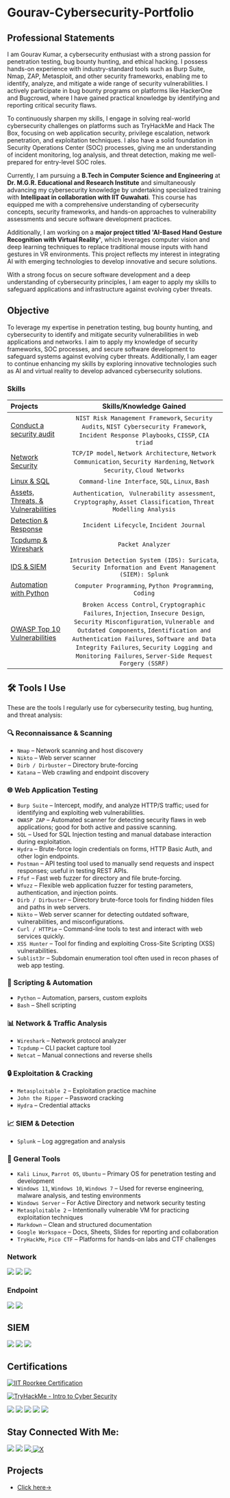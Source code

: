 # Gourav-Cybersecurity-Portfolio 

## Professional Statements 

I am Gourav Kumar, a cybersecurity enthusiast with a strong passion for penetration testing, bug bounty hunting, and ethical hacking. I possess hands-on experience with industry-standard tools such as Burp Suite, Nmap, ZAP, Metasploit, and other security frameworks, enabling me to identify, analyze, and mitigate a wide range of security vulnerabilities. I actively participate in bug bounty programs on platforms like HackerOne and Bugcrowd, where I have gained practical knowledge by identifying and reporting critical security flaws.  

To continuously sharpen my skills, I engage in solving real-world cybersecurity challenges on platforms such as TryHackMe and Hack The Box, focusing on web application security, privilege escalation, network penetration, and exploitation techniques. I also have a solid foundation in Security Operations Center (SOC) processes, giving me an understanding of incident monitoring, log analysis, and threat detection, making me well-prepared for entry-level SOC roles.  

Currently, I am pursuing a **B.Tech in Computer Science and Engineering** at **Dr. M.G.R. Educational and Research Institute** and simultaneously advancing my cybersecurity knowledge by undertaking specialized training with **Intellipaat in collaboration with IIT Guwahati**. This course has equipped me with a comprehensive understanding of cybersecurity concepts, security frameworks, and hands-on approaches to vulnerability assessments and secure software development practices.  

Additionally, I am working on a **major project titled 'AI-Based Hand Gesture Recognition with Virtual Reality'**, which leverages computer vision and deep learning techniques to replace traditional mouse inputs with hand gestures in VR environments. This project reflects my interest in integrating AI with emerging technologies to develop innovative and secure solutions.  

With a strong focus on secure software development and a deep understanding of cybersecurity principles, I am eager to apply my skills to safeguard applications and infrastructure against evolving cyber threats.




## Objective
To leverage my expertise in penetration testing, bug bounty hunting, and cybersecurity to identify and mitigate security vulnerabilities in web applications and networks. I aim to apply my knowledge of security frameworks, SOC processes, and secure software development to safeguard systems against evolving cyber threats. Additionally, I am eager to continue enhancing my skills by exploring innovative technologies such as AI and virtual reality to develop advanced cybersecurity solutions.


### Skills  
| Projects | Skills/Knowledge Gained | 
| :--- |:---:|
| [Conduct a security audit](https://github.com/gourav7488/Gourav/blob/main/Conduct%20an%20Audit/Conduct%20a%20security%20audit.md) |  `NIST Risk Management Framework`, `Security Audits`, `NIST Cybersecurity Framework`, `Incident Response Playbooks`, `CISSP`, `CIA triad` |
| [Network Security]() | `TCP/IP model`,  `Network Architecture`, `Network Communication`, `Security Hardening`, `Network Security`, `Cloud Networks` | 
| [Linux & SQL](https://github.com/gourav7488/Gourav/tree/main/Linux%20%26%20SQL) | `Command-line Interface`, `SQL`, `Linux`, `Bash` | 
| [Assets, Threats, & Vulnerabilities](https://github.com/gourav7488/Gourav/tree/main/Assets%2C%20Threats%2C%20%26%20Vulnerabilities%20) | `Authentication`, ` Vulnerability assessment`, `Cryptography`, `Asset Classification`, `Threat Modelling Analysis`|
| [Detection & Response](https://github.com/gourav7488/Gourav/tree/main/Detection%20&%20Response%20) | `Incident Lifecycle`, `Incident Journal` |
| [Tcpdump & Wireshark](https://github.com/gourav7488/Gourav/tree/main/Tcpdump%20%26%20Wireshark) | `Packet Analyzer` | 
| [IDS & SIEM](https://github.com/gourav7488/Gourav/tree/main/IDS%20&%20SIEM) | `Intrusion Detection System (IDS): Suricata`, `Security Information and Event Management (SIEM): Splunk` |
| [Automation with Python](https://github.com/gourav7488/Gourav/tree/main/Automation%20with%20Python) | `Computer Programming`, `Python Programming`, `Coding`| 
| [OWASP Top 10 Vulnerabilities](https://github.com/gourav7488/Gourav/tree/main/Owasp%20Top%2010%20(2021)) | `Broken Access Control`, `Cryptographic Failures`, `Injection`, `Insecure Design`, `Security Misconfiguration`, `Vulnerable and Outdated Components`, `Identification and Authentication Failures`, `Software and Data Integrity Failures`, `Security Logging and Monitoring Failures`, `Server-Side Request Forgery (SSRF)` |

## 🛠️ Tools I Use

These are the tools I regularly use for cybersecurity testing, bug hunting, and threat analysis:

### 🔍 Reconnaissance & Scanning
- `Nmap` – Network scanning and host discovery  
- `Nikto` – Web server scanner  
- `Dirb / Dirbuster` – Directory brute-forcing  
- `Katana` – Web crawling and endpoint discovery

### 🌐 Web Application Testing
- `Burp Suite` – Intercept, modify, and analyze HTTP/S traffic; used for identifying and exploiting web vulnerabilities.
- `OWASP ZAP` – Automated scanner for detecting security flaws in web applications; good for both active and passive scanning.
- `SQL` – Used for SQL Injection testing and manual database interaction during exploitation.
- `Hydra` – Brute-force login credentials on forms, HTTP Basic Auth, and other login endpoints.
- `Postman` – API testing tool used to manually send requests and inspect responses; useful in testing REST APIs.
- `Ffuf` – Fast web fuzzer for directory and file brute-forcing.
- `Wfuzz` – Flexible web application fuzzer for testing parameters, authentication, and injection points.
- `Dirb / Dirbuster` – Directory brute-force tools for finding hidden files and paths in web servers.
- `Nikto` – Web server scanner for detecting outdated software, vulnerabilities, and misconfigurations.
- `Curl / HTTPie` – Command-line tools to test and interact with web services quickly.
- `XSS Hunter` – Tool for finding and exploiting Cross-Site Scripting (XSS) vulnerabilities.
- `Sublist3r` – Subdomain enumeration tool often used in recon phases of web app testing.

### 🧠 Scripting & Automation
- `Python` – Automation, parsers, custom exploits  
- `Bash` – Shell scripting

### 📊 Network & Traffic Analysis
- `Wireshark` – Network protocol analyzer  
- `Tcpdump` – CLI packet capture tool  
- `Netcat` – Manual connections and reverse shells

### 🔒 Exploitation & Cracking
- `Metasploitable 2` – Exploitation practice machine  
- `John the Ripper` – Password cracking  
- `Hydra` – Credential attacks

### 📈 SIEM & Detection
- `Splunk` – Log aggregation and analysis  

### 🧰 General Tools
- `Kali Linux`, `Parrot OS`, `Ubuntu` – Primary OS for penetration testing and development  
- `Windows 11`, `Windows 10`, `Windows 7` – Used for reverse engineering, malware analysis, and testing environments  
- `Windows Server` – For Active Directory and network security testing  
- `Metasploitable 2` – Intentionally vulnerable VM for practicing exploitation techniques  
- `Markdown` – Clean and structured documentation  
- `Google Workspace` – Docs, Sheets, Slides for reporting and collaboration  
- `TryHackMe`, `Pico CTF` – Platforms for hands-on labs and CTF challenges  


### Network
<div>
    <img src="https://img.shields.io/badge/-Wireshark-1679A7?&style=for-the-badge&logo=Wireshark&logoColor=white" />
    <img src="https://img.shields.io/badge/-Suricata-EF3B2D?&style=for-the-badge&logo=Suricata&logoColor=white" />
    <img src="https://img.shields.io/badge/-Zeek-777BB4?&style=for-the-badge&logo=Zeek&logoColor=white" />
</div>

### Endpoint
<div>
    <img src="https://img.shields.io/badge/-Microsoft_Defender_for_Endpoint-00A4EF?&style=for-the-badge&logo=Microsoft&logoColor=white" />
    <img src="https://img.shields.io/badge/-Velociraptor-4B275F?&style=for-the-badge&logo=Velociraptor&logoColor=white" />
</div>

## SIEM
<div>
    <img src="https://img.shields.io/badge/-Microsoft_Sentinel-0078D4?&style=for-the-badge&logo=Microsoft&logoColor=white" />
    <img src="https://img.shields.io/badge/-Splunk-000000?&style=for-the-badge&logo=Splunk&logoColor=white" />
    <img src="https://img.shields.io/badge/-Elastic-005571?&style=for-the-badge&logo=Elastic&logoColor=white" />
</div>

## Certifications

[![IIT Roorkee Certification](https://img.shields.io/badge/IIT%20Roorkee%20-%20Cyber%20Security%20%26%20Ethical%20Hacking-0072C6?style=for-the-badge&logo=Google%20Scholar&logoColor=white)](https://tih.iitr.ac.in/certificate/intellipaat/IPTIH2504222.jpg)

[![TryHackMe - Intro to Cyber Security](https://img.shields.io/badge/TryHackMe%20-%20Intro%20to%20Cyber%20Security-00AF9C?style=for-the-badge&logo=tryhackme&logoColor=white)](https://tryhackme-certificates.s3-eu-west-1.amazonaws.com/THM-1OFMTHPDIE.pdf)


<div>
<img src="https://img.shields.io/badge/-Security%2B-FF0000?&style=for-the-badge&logo=CompTIA&logoColor=white" />
<img src="https://img.shields.io/badge/-Network%2B-007ACC?&style=for-the-badge&logo=CompTIA&logoColor=white" />
<img src="https://img.shields.io/badge/-A%2B-4D4D4D?&style=for-the-badge&logo=CompTIA&logoColor=white" />
<img src="https://img.shields.io/badge/-CDSA-006400?&style=for-the-badge&logoColor=white" />
<img src="https://img.shields.io/badge/-CCD-000080?&style=for-the-badge&logoColor=white" />
</div>

## Stay Connected With Me:
<a href="https://www.linkedin.com/in/gourav-kumar-438670291/"><img src="https://img.shields.io/badge/-LinkedIn-0072b1?&style=for-the-badge&logo=linkedin&logoColor=white" /></a>
<a href="https://www.youtube.com/@spidergk108"><img src="https://img.shields.io/badge/-YouTube-FF0000?&style=for-the-badge&logo=youtube&logoColor=white" /></a>
<a href="https://medium.com/@spidergk">
  <img src="https://img.shields.io/badge/-Medium-12100E?&style=for-the-badge&logo=medium&logoColor=white" />
</a>
<a href="https://x.com/spider_gok">
  <img src="https://img.shields.io/badge/-000000?style=for-the-badge&logo=x&logoColor=white" alt="X" />
</a>

## Projects
- [Click here->](https://github.com/gourav7488/Gourav/tree/main/Project%20)


